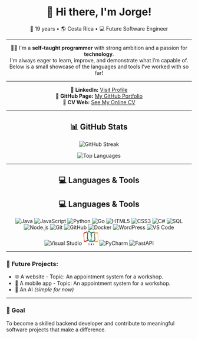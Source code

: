 <h1 align="center">👋 Hi there, I'm Jorge!</h1>

<p align="center">
  🎂 19 years • 🌎 Costa Rica • 💻 Future Software Engineer
</p>

---

<p align="center">
  👨‍💻 I'm a <strong>self-taught programmer</strong> with strong ambition and a passion for <strong>technology</strong>.<br>
  I'm always eager to learn, improve, and demonstrate what I’m capable of.<br>
  Below is a small showcase of the languages and tools I’ve worked with so far!
</p>

---

<p align="center">
  🔗 <strong>LinkedIn:</strong> <a href="https://www.linkedin.com/in/jorge-villarreal-66b340347/">Visit Profile</a><br>
  🧾 <strong>GitHub Page:</strong> <a href="https://github.com/jorge277283828292">My GitHub Portfolio</a><br>
  📄 <strong>CV Web:</strong> <a href="https://jorge277283828292.github.io/cv-web/">See My Online CV</a>
</p>

---

<h2 align="center">📊 GitHub Stats</h2>

<p align="center">
  <img src="https://github-readme-streak-stats.herokuapp.com?user=jorge277283828292&theme=cyberpunk&hide_border=true&border_radius=10&date_format=M%20j%5B%2C%20Y%5D" alt="GitHub Streak" />
</p>

<p align="center">
  <img src="https://github-readme-stats.vercel.app/api/top-langs/?username=jorge277283828292&layout=compact&theme=radical&cache_seconds=1" alt="Top Languages" />
</p>

---

<h2 align="center">💻 Languages & Tools</h2>
  <h2 align="center">💻 Languages & Tools</h2>

<p align="center">
    <!-- Lenguajes -->
    <img src="https://cdn.jsdelivr.net/gh/devicons/devicon/icons/java/java-original.svg" height="40" width="40" alt="Java"/>
    <img src="https://cdn.jsdelivr.net/gh/devicons/devicon/icons/javascript/javascript-original.svg" height="40" width="40" alt="JavaScript"/>
    <img src="https://cdn.jsdelivr.net/gh/devicons/devicon/icons/python/python-original.svg" height="40" width="40" alt="Python"/>
    <img src="https://cdn.jsdelivr.net/gh/devicons/devicon/icons/go/go-original.svg" height="40" width="40" alt="Go"/>
    <img src="https://cdn.jsdelivr.net/gh/devicons/devicon/icons/html5/html5-original.svg" height="40" width="40" alt="HTML5"/>
    <img src="https://cdn.jsdelivr.net/gh/devicons/devicon/icons/css3/css3-original.svg" height="40" width="40" alt="CSS3"/>
    <img src="https://cdn.jsdelivr.net/gh/devicons/devicon/icons/csharp/csharp-original.svg" height="40" width="40" alt="C#"/>
    <img src="https://cdn.jsdelivr.net/gh/devicons/devicon/icons/mysql/mysql-original.svg" height="40" width="40" alt="SQL"/>
    <img src="https://cdn.jsdelivr.net/gh/devicons/devicon/icons/nodejs/nodejs-original-wordmark.svg" height="40" width="40" alt="Node.js"/>
    <!-- Herramientas -->
    <img src="https://cdn.jsdelivr.net/gh/devicons/devicon/icons/git/git-original.svg" height="40" width="40" alt="Git"/>
    <img src="https://cdn.jsdelivr.net/gh/devicons/devicon/icons/github/github-original.svg" height="40" width="40" alt="GitHub"/>
    <img src="https://cdn.jsdelivr.net/gh/devicons/devicon/icons/docker/docker-original.svg" height="40" width="40" alt="Docker"/>
    <img src="https://cdn.jsdelivr.net/gh/devicons/devicon/icons/wordpress/wordpress-plain.svg" height="40" width="40" alt="WordPress"/>
    <img src="https://cdn.jsdelivr.net/gh/devicons/devicon/icons/vscode/vscode-original.svg" height="40" width="40" alt="VS Code"/>
    <img src="https://cdn.jsdelivr.net/gh/devicons/devicon/icons/visualstudio/visualstudio-plain.svg" height="40" width="40" alt="Visual Studio"/>
    <img src="https://raw.githubusercontent.com/gilbarbara/logos/main/logos/zoho.svg" height="40" width="40" alt="Zoho" />
    <img src="https://cdn.jsdelivr.net/gh/devicons/devicon/icons/pycharm/pycharm-original.svg" height="40" width="40" alt="PyCharm"/>
    <img src="https://cdn.jsdelivr.net/gh/devicons/devicon/icons/fastapi/fastapi-original.svg" height="40" width="40" alt="FastAPI"/>
</p>


---

### 🚀 Future Projects:
- 🌐 A website - Topic: An appointment system for a workshop.  
- 📱 A mobile app  - Topic: An appointment system for a workshop.
- 🤖 An AI *(simple for now)*

---

### 🎯 Goal
To become a skilled backend developer and contribute to meaningful software projects that make a difference.
